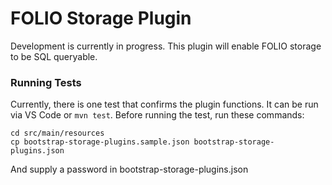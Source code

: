 
# FOLIO Storage Plugin

Development is currently in progress. This plugin will enable FOLIO storage to be SQL queryable.

### Running Tests

Currently, there is one test that confirms the plugin functions. It can be run via VS Code or `mvn test`. Before running the test, run these commands:

```
cd src/main/resources
cp bootstrap-storage-plugins.sample.json bootstrap-storage-plugins.json
```

And supply a password in bootstrap-storage-plugins.json
